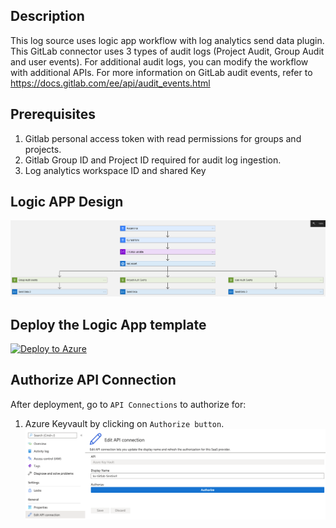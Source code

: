 ## Description
This log source uses logic app workflow with log analytics send data plugin. This GitLab connector uses 3 types of audit logs (Project Audit, Group Audit and user events). For additional audit logs, you can modify the workflow with additional APIs. For more information on GitLab audit events, refer to https://docs.gitlab.com/ee/api/audit_events.html

## Prerequisites
1. Gitlab personal access token with read permissions for groups and projects.
2. Gitlab Group ID and Project ID required for audit log ingestion.
3. Log analytics workspace ID and shared Key

## Logic APP Design
![LogicAppWorkflow](./LogicApp.png)<br>


## Deploy the Logic App template
[![Deploy to Azure](https://aka.ms/deploytoazurebutton)](https://portal.azure.com/#create/Microsoft.Template/uri/<Tobeadded>)

## Authorize API Connection
After deployment, go to `API Connections` to authorize for: 
1. Azure Keyvault by clicking on `Authorize button`.
![KVAPIConnection](./KVAPIConnection.png)<br>